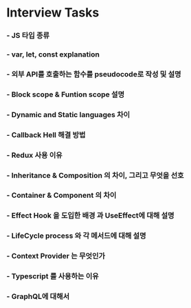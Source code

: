 # **Interview Tasks**

### - JS 타입 종류
### - var, let, const explanation
### - 외부 API를 호출하는 함수를 pseudocode로 작성 및 설명
### - Block scope & Funtion scope 설명
### - Dynamic and Static languages 차이
### - Callback Hell 해결 방법
### - Redux 사용 이유
### - Inheritance & Composition 의 차이, 그리고 무엇을 선호
### - Container & Component 의 차이
### - Effect Hook 을 도입한 배경 과 UseEffect에 대해 설명
### - LifeCycle process 와 각 메서드에 대해 설명
### - Context Provider 는 무엇인가
### - Typescript 를 사용하는 이유
### - GraphQL에 대해서
